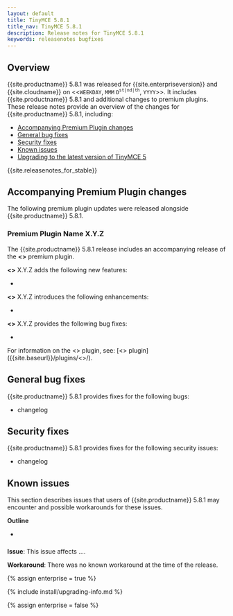 ```yaml
---
layout: default
title: TinyMCE 5.8.1
title_nav: TinyMCE 5.8.1
description: Release notes for TinyMCE 5.8.1
keywords: releasenotes bugfixes
---
```


## Overview

{{site.productname}} 5.8.1 was released for {{site.enterpriseversion}} and {{site.cloudname}} on <<`WEEKDAY`, `MMM` `D`<sup>`st|nd|th`</sup>, `YYYY`>>. It includes {{site.productname}} 5.8.1 and additional changes to premium plugins. These release notes provide an overview of the changes for {{site.productname}} 5.8.1, including:

- [Accompanying Premium Plugin changes](#accompanyingpremiumpluginchanges)
- [General bug fixes](#generalbugfixes)
- [Security fixes](#securityfixes)
- [Known issues](#knownissues)
- [Upgrading to the latest version of TinyMCE 5](#upgradingtothelatestversionoftinymce5)

{{site.releasenotes_for_stable}}

## Accompanying Premium Plugin changes

The following premium plugin updates were released alongside {{site.productname}} 5.8.1.

### Premium Plugin Name X.Y.Z

The {{site.productname}} 5.8.1 release includes an accompanying release of the **<<Premium Plugin Name>>** premium plugin.

**<<Premium Plugin Name>>** X.Y.Z adds the following new features:

- <Description>

**<<Premium Plugin Name>>** X.Y.Z introduces the following enhancements:

- <Description>

**<<Premium Plugin Name>>** X.Y.Z provides the following bug fixes:

- <Description>

For information on the <<Premium Plugin Name>> plugin, see: [<<Premium Plugin Name>> plugin]({{site.baseurl}}/plugins/<<Premium Plugin Name>>/).

## General bug fixes

{{site.productname}} 5.8.1 provides fixes for the following bugs:

- changelog

## Security fixes

{{site.productname}} 5.8.1 provides fixes for the following security issues:

- changelog

## Known issues

This section describes issues that users of {{site.productname}} 5.8.1 may encounter and possible workarounds for these issues.

**Outline**

- [](#)

###

**Issue**: This issue affects ....

**Workaround**: There was no known workaround at the time of the release.

{% assign enterprise = true %}

{% include install/upgrading-info.md %}

{% assign enterprise = false %}
